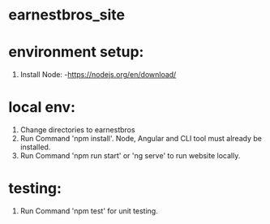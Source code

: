 # earnestbros_site

# environment setup:
1. Install Node:
   -https://nodejs.org/en/download/


# local env:
1. Change directories to earnestbros
2. Run Command 'npm install'. Node, Angular and CLI tool must already be installed.
3. Run Command 'npm run start' or 'ng serve' to run website locally.


# testing:
1. Run Command 'npm test' for unit testing.